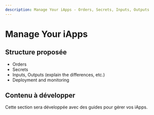 ```yaml
---
description: Manage Your iApps - Orders, Secrets, Inputs, Outputs
---
```


# Manage Your iApps

## Structure proposée

- Orders
- Secrets
- Inputs, Outputs (explain the differences, etc.)
- Deployment and monitoring

## Contenu à développer

Cette section sera développée avec des guides pour gérer vos iApps. 